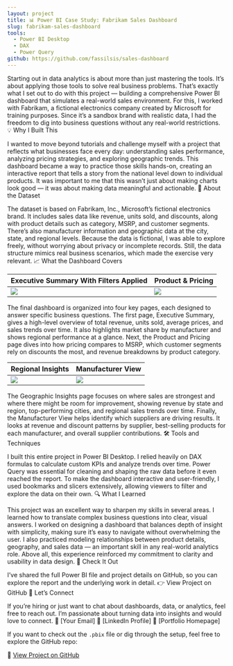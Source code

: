 ```yaml
---
layout: project
title: 📊 Power BI Case Study: Fabrikam Sales Dashboard
slug: fabrikam-sales-dashboard
tools:
  - Power BI Desktop
  - DAX
  - Power Query
github: https://github.com/fassilsis/sales-dashboard
---
```




Starting out in data analytics is about more than just mastering the tools. It’s about applying those tools to solve real business problems. That’s exactly what I set out to do with this project — building a comprehensive Power BI dashboard that simulates a real-world sales environment. For this, I worked with Fabrikam, a fictional electronics company created by Microsoft for training purposes. Since it’s a sandbox brand with realistic data, I had the freedom to dig into business questions without any real-world restrictions.
💡 Why I Built This

I wanted to move beyond tutorials and challenge myself with a project that reflects what businesses face every day: understanding sales performance, analyzing pricing strategies, and exploring geographic trends. This dashboard became a way to practice those skills hands-on, creating an interactive report that tells a story from the national level down to individual products. It was important to me that this wasn’t just about making charts look good — it was about making data meaningful and actionable.
🏢 About the Dataset

The dataset is based on Fabrikam, Inc., Microsoft’s fictional electronics brand. It includes sales data like revenue, units sold, and discounts, along with product details such as category, MSRP, and customer segments. There’s also manufacturer information and geographic data at the city, state, and regional levels. Because the data is fictional, I was able to explore freely, without worrying about privacy or incomplete records. Still, the data structure mimics real business scenarios, which made the exercise very relevant.
📈 What the Dashboard Covers

| Executive Summary With Filters Applied | Product & Pricing |
|----------------------------|-------------------|
| ![](https://raw.githubusercontent.com/fassilsis/screenshots/executive-summary-with-filters-on.png) | ![](https://raw.githubusercontent.com/fassilsis/screenshots/ppa.png) |

The final dashboard is organized into four key pages, each designed to answer specific business questions. The first page, Executive Summary, gives a high-level overview of total revenue, units sold, average prices, and sales trends over time. It also highlights market share by manufacturer and shows regional performance at a glance. Next, the Product and Pricing page dives into how pricing compares to MSRP, which customer segments rely on discounts the most, and revenue breakdowns by product category. 

| Regional Insights | Manufacturer View |
|-------------------|-------------------|
| ![](https://raw.githubusercontent.com/fassilsis/screenshots/gra.png) | ![](https://raw.githubusercontent.com/fassilsis/screenshots/msi.png) |

The Geographic Insights page focuses on where sales are strongest and where there might be room for improvement, showing revenue by state and region, top-performing cities, and regional sales trends over time. Finally, the Manufacturer View helps identify which suppliers are driving results. It looks at revenue and discount patterns by supplier, best-selling products for each manufacturer, and overall supplier contributions.
🛠️ Tools and Techniques

I built this entire project in Power BI Desktop. I relied heavily on DAX formulas to calculate custom KPIs and analyze trends over time. Power Query was essential for cleaning and shaping the raw data before it even reached the report. To make the dashboard interactive and user-friendly, I used bookmarks and slicers extensively, allowing viewers to filter and explore the data on their own.
🔍 What I Learned

This project was an excellent way to sharpen my skills in several areas. I learned how to translate complex business questions into clear, visual answers. I worked on designing a dashboard that balances depth of insight with simplicity, making sure it’s easy to navigate without overwhelming the user. I also practiced modeling relationships between product details, geography, and sales data — an important skill in any real-world analytics role. Above all, this experience reinforced my commitment to clarity and usability in data design.
🔗 Check It Out

I’ve shared the full Power BI file and project details on GitHub, so you can explore the report and the underlying work in detail. 👉 View Project on GitHub
💬 Let’s Connect

If you’re hiring or just want to chat about dashboards, data, or analytics, feel free to reach out. I’m passionate about turning data into insights and would love to connect. 📧 [Your Email] 💼 [LinkedIn Profile] 📁 [Portfolio Homepage]


If you want to check out the `.pbix` file or dig through the setup, feel free to explore the GitHub repo:

🔗 [View Project on GitHub](https://github.com/fassilsis/sales-dashboard)
